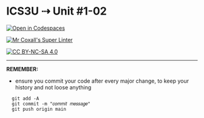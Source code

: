 # ICS3U ⇢ Unit #1-02

[![Open in Codespaces](https://classroom.github.com/assets/launch-codespace-7f7980b617ed060a017424585567c406b6ee15c891e84e1186181d67ecf80aa0.svg)](https://classroom.github.com/open-in-codespaces?assignment_repo_id=11813594)

[![Mr Coxall's Super Linter](https://github.com/MTHS-ICS3U-1-2023/ICS3U-Unit-1-02-Ebuka-Manubata/workflows/Mr%20Coxall's%20Super%20Linter/badge.svg)](https://github.com/MTHS-ICS3U-1-2023/ICS3U-Unit-1-02-Ebuka-Manubata/actions)

[![CC BY-NC-SA 4.0](https://img.shields.io/badge/License-CC%20BY--NC--SA%204.0-blue.svg)](./LICENSE)

---

**REMEMBER:**
- ensure you commit your code after every major change, to keep your history and not loose anything
```console
  git add -A
  git commit -m "𝑐𝑜𝑚𝑚𝑖𝑡 𝑚𝑒𝑠𝑠𝑎𝑔𝑒"
  git push origin main
```
